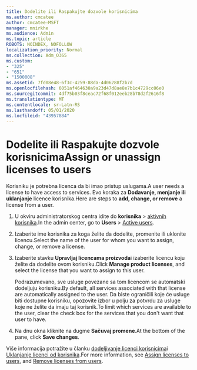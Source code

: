 ```yaml
---
title: Dodelite ili Raspakujte dozvole korisnicima
ms.author: cmcatee
author: cmcatee-MSFT
manager: mnirkhe
ms.audience: Admin
ms.topic: article
ROBOTS: NOINDEX, NOFOLLOW
localization_priority: Normal
ms.collection: Adm_O365
ms.custom:
- "325"
- "651"
- "1500008"
ms.assetid: 7fd08e48-6f3c-4259-88da-4d06288f2b7d
ms.openlocfilehash: 6051af464630a9a23d47d8ae8e7b1c4729cc06e0
ms.sourcegitcommit: 4df75b03f8ceac72f68f012eeb28b78d2f2616f8
ms.translationtype: MT
ms.contentlocale: sr-Latn-RS
ms.lasthandoff: 05/01/2020
ms.locfileid: "43957884"
---
```

# <a name="assign-or-unassign-licenses-to-users"></a><span data-ttu-id="7843a-102">Dodelite ili Raspakujte dozvole korisnicima</span><span class="sxs-lookup"><span data-stu-id="7843a-102">Assign or unassign licenses to users</span></span>

<span data-ttu-id="7843a-103">Korisniku je potrebna licenca da bi imao pristup uslugama.</span><span class="sxs-lookup"><span data-stu-id="7843a-103">A user needs a license to have access to services.</span></span> <span data-ttu-id="7843a-104">Evo koraka za **Dodavanje, menjanje ili uklanjanje** licence korisnika.</span><span class="sxs-lookup"><span data-stu-id="7843a-104">Here are steps to **add, change, or remove** a license from a user.</span></span>
  
1. <span data-ttu-id="7843a-105">U okviru administratorskog centra idite do **korisnika** \> [aktivnih korisnika](https://go.microsoft.com/fwlink/p/?linkid=834822).</span><span class="sxs-lookup"><span data-stu-id="7843a-105">In the admin center, go to **Users** \> [Active users](https://go.microsoft.com/fwlink/p/?linkid=834822).</span></span>

2. <span data-ttu-id="7843a-106">Izaberite ime korisnika za koga želite da dodelite, promenite ili uklonite licencu.</span><span class="sxs-lookup"><span data-stu-id="7843a-106">Select the name of the user for whom you want to assign, change, or remove a license.</span></span>

3. <span data-ttu-id="7843a-107">Izaberite stavku **Upravljaj licencama proizvoda**i izaberite licencu koju želite da dodelite ovom korisniku.</span><span class="sxs-lookup"><span data-stu-id="7843a-107">Click **Manage product licenses**, and select the license that you want to assign to this user.</span></span>

    <span data-ttu-id="7843a-108">Podrazumevano, sve usluge povezane sa tom licencom se automatski dodeljuju korisniku.</span><span class="sxs-lookup"><span data-stu-id="7843a-108">By default, all services associated with that license are automatically assigned to the user.</span></span> <span data-ttu-id="7843a-109">Da biste ograničili koje će usluge biti dostupne korisniku, opozovite izbor u polju za potvrdu za usluge koje ne želite da imaju taj korisnik.</span><span class="sxs-lookup"><span data-stu-id="7843a-109">To limit which services are available to the user, clear the check box for the services that you don't want that user to have.</span></span>

4. <span data-ttu-id="7843a-110">Na dnu okna kliknite na dugme **Sačuvaj promene**.</span><span class="sxs-lookup"><span data-stu-id="7843a-110">At the bottom of the pane, click **Save changes**.</span></span>

<span data-ttu-id="7843a-111">Više informacija potražite u članku [dodeljivanje licenci korisnicima](https://docs.microsoft.com/office365/admin/subscriptions-and-billing/assign-licenses-to-users)i [Uklanjanje licenci od korisnika](https://docs.microsoft.com/office365/admin/subscriptions-and-billing/remove-licenses-from-users).</span><span class="sxs-lookup"><span data-stu-id="7843a-111">For more information, see [Assign licenses to users](https://docs.microsoft.com/office365/admin/subscriptions-and-billing/assign-licenses-to-users), and [Remove licenses from users](https://docs.microsoft.com/office365/admin/subscriptions-and-billing/remove-licenses-from-users).</span></span>